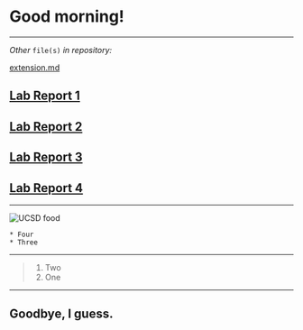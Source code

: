 # **Good morning!**
---

*Other* `file(s)` *in repository:*

[extension.md](https://peternguyen4.github.io/cse15l-lab-reports/extension.md)

## [Lab Report 1](https://PeterNguyen4.github.io/cse15l-lab-reports/lab-report-1-week-2.html)

## [Lab Report 2](https://peternguyen4.github.io/cse15l-lab-reports/lab-report-2-week-4.html)

## [Lab Report 3](https://peternguyen4.github.io/cse15l-lab-reports/lab-report-3-week-6.html)

## [Lab Report 4](https://peternguyen4.github.io/cse15l-lab-reports/lab-report-4-week-8.html)
---

![UCSD food](https://media4.giphy.com/media/l44QjgeQ5ium91n9K/giphy.gif)

```
* Four
* Three
```
---
> 1. Two
> 2. One
---

## Goodbye, I guess.
